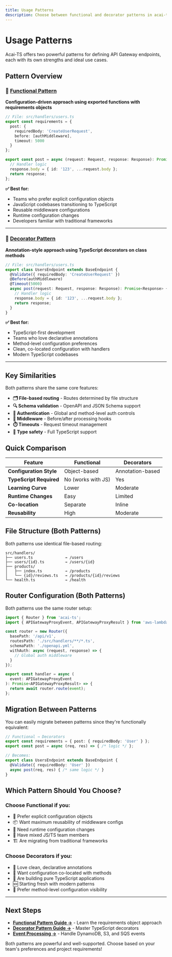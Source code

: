 ```yaml
---
title: Usage Patterns
description: Choose between functional and decorator patterns in acai-ts
---
```


# Usage Patterns

Acai-TS offers two powerful patterns for defining API Gateway endpoints, each with its own strengths and ideal use cases.

## Pattern Overview

### 🔧 [Functional Pattern](functional.md)
**Configuration-driven approach using exported functions with requirements objects**

```typescript
// File: src/handlers/users.ts
export const requirements = {
  post: {
    requiredBody: 'CreateUserRequest',
    before: [authMiddleware],
    timeout: 5000
  }
};

export const post = async (request: Request, response: Response): Promise<Response> => {
  // Handler logic
  response.body = { id: '123', ...request.body };
  return response;
};
```

**✅ Best for:**
- Teams who prefer explicit configuration objects
- JavaScript codebases transitioning to TypeScript
- Reusable middleware configurations
- Runtime configuration changes
- Developers familiar with traditional frameworks

---

### 🎨 [Decorator Pattern](decorators.md)
**Annotation-style approach using TypeScript decorators on class methods**

```typescript
// File: src/handlers/users.ts
export class UsersEndpoint extends BaseEndpoint {
  @Validate({ requiredBody: 'CreateUserRequest' })
  @Before(authMiddleware)
  @Timeout(5000)
  async post(request: Request, response: Response): Promise<Response> {
    // Handler logic
    response.body = { id: '123', ...request.body };
    return response;
  }
}
```

**✅ Best for:**
- TypeScript-first development
- Teams who love declarative annotations
- Method-level configuration preferences
- Clean, co-located configuration with handlers
- Modern TypeScript codebases

---

## Key Similarities

Both patterns share the same core features:

- **🗂️ File-based routing** - Routes determined by file structure
- **🔍 Schema validation** - OpenAPI and JSON Schema support
- **🔐 Authentication** - Global and method-level auth controls
- **🔄 Middleware** - Before/after processing hooks
- **⏱️ Timeouts** - Request timeout management
- **📝 Type safety** - Full TypeScript support

## Quick Comparison

| Feature | Functional | Decorators |
|---------|------------|------------|
| **Configuration Style** | Object-based | Annotation-based |
| **TypeScript Required** | No (works with JS) | Yes |
| **Learning Curve** | Lower | Moderate |
| **Runtime Changes** | Easy | Limited |
| **Co-location** | Separate | Inline |
| **Reusability** | High | Moderate |

## File Structure (Both Patterns)

Both patterns use identical file-based routing:

```
src/handlers/
├── users.ts              → /users
├── users/{id}.ts         → /users/{id}
├── products/
│   ├── index.ts          → /products
│   └── {id}/reviews.ts   → /products/{id}/reviews
└── health.ts             → /health
```

## Router Configuration (Both Patterns)

Both patterns use the same router setup:

```typescript
import { Router } from 'acai-ts';
import { APIGatewayProxyEvent, APIGatewayProxyResult } from 'aws-lambda';

const router = new Router({
  basePath: '/api/v1',
  routesPath: './src/handlers/**/*.ts',
  schemaPath: './openapi.yml',
  withAuth: async (request, response) => {
    // Global auth middleware
  }
});

export const handler = async (
  event: APIGatewayProxyEvent
): Promise<APIGatewayProxyResult> => {
  return await router.route(event);
};
```

## Migration Between Patterns

You can easily migrate between patterns since they're functionally equivalent:

```typescript
// Functional → Decorators
export const requirements = { post: { requiredBody: 'User' } };
export const post = async (req, res) => { /* logic */ };

// Becomes:
export class UsersEndpoint extends BaseEndpoint {
  @Validate({ requiredBody: 'User' })
  async post(req, res) { /* same logic */ }
}
```

## Which Pattern Should You Choose?

### Choose **Functional** if you:
- 🔧 Prefer explicit configuration objects
- 📦 Want maximum reusability of middleware configs
- 🔄 Need runtime configuration changes
- 👥 Have mixed JS/TS team members
- 🏗️ Are migrating from traditional frameworks

### Choose **Decorators** if you:
- 🎨 Love clean, declarative annotations
- 🔗 Want configuration co-located with methods
- 💎 Are building pure TypeScript applications
- 🆕 Starting fresh with modern patterns
- 📝 Prefer method-level configuration visibility

---

## Next Steps

- **[Functional Pattern Guide →](functional.md)** - Learn the requirements object approach
- **[Decorator Pattern Guide →](decorators.md)** - Master TypeScript decorators
- **[Event Processing →](../dynamodb/index.md)** - Handle DynamoDB, S3, and SQS events

Both patterns are powerful and well-supported. Choose based on your team's preferences and project requirements!